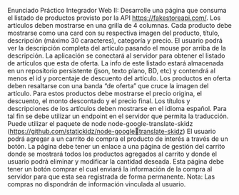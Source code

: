 Enunciado Práctico Integrador Web II:
Desarrolle una página que consuma el listado de productos provisto por la API https://fakestoreapi.com/.
Los artículos deben mostrarse en una grilla de 4 columnas. Cada producto debe mostrarse como una card con su respectiva imagen del producto, título, descripción (máximo 30 caracteres), categoría y precio. 
El usuario podrá ver la descripción completa del artículo pasando el mouse por arriba de la descripción. 
La aplicación se conectará al servidor para obtener el listado de artículos que esta de oferta. La info de este listado estará almacenada en un repositorio persistente (json, texto plano, BD, etc) y contendrá al menos el id y porcentaje de descuento del artículo. 
Los productos en oferta deben resaltarse con una banda “de oferta” que cruce la imagen del artículo. Para estos productos debe mostrarse el precio origina, el descuento, el monto descontado y el precio final. 
Los títulos y descripciones de los artículos deben mostrarse en el idioma español. Para tal fin se debe utilizar un endpoint en el servidor que permita la traducción. Puede utilizar el paquete de node node-google-translate-skidz (https://github.com/statickidz/node-googletranslate-skidz) 
El usuario podrá agregar a un carrito de compra el producto de interés a través de un botón. 
La página debe tener un enlace a una página de gestión del carrito donde se mostrará todos los productos agregados al carrito y donde el usuario podrá eliminar y modificar la cantidad deseada. Esta página debe tener un botón comprar el cual enviará la información de la compra al servidor para que esta sea registrada de forma permanente. 
Nota: Las compras no dispondrán de información vinculada al usuario.
